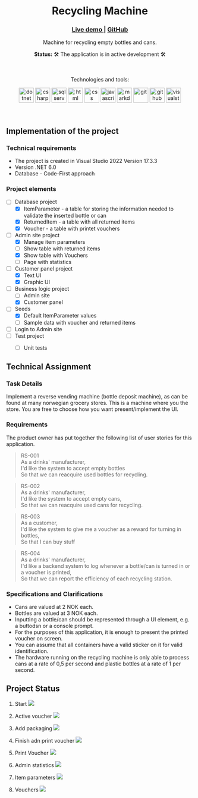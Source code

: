 <div align="center">
    <h1>Recycling Machine</h1>
    <h3>
        <a href="#">
            Live demo
        </a>
        <span> | </span>
        <a href="https://github.com/kzrepo/RecyclingMachine">
            GitHub
        </a>
    </h3>
    <p>Machine for recycling empty bottles and cans.</p>
    <p><b>Status:</b> 🛠️ The application is in active development 🛠️</p>
    <br>
    <p>Technologies and tools:</p>
    <p>
        <img src="docs/img/dotnet.svg" width="40" height="40" alt="dotnet"/>
        <img src="docs/img/csharp.svg" width="40" height="40" alt="csharp"/>
        <img src="docs/img/sqlserver.svg" width="40" height="40" alt="sqlserver"/>
        <img src="docs/img/html5.svg" width="40" height="40" alt="html"/>
        <img src="docs/img/css3.svg" width="40" height="40" alt="css"/>
        <img src="docs/img/js.svg" width="40" height="40" alt="javascript"/>
        <img src="docs/img/md.svg" width="40" height="40" alt="markdown"/>
        <img src="docs/img/git.svg" width="40" height="40" alt="git"/>
        <img src="docs/img/github.svg" width="40" height="40" alt="github"/>
        <img src="docs/img/vs.svg" width="40" height="40" alt="visualstudio2022"/>
    </p>
</div>
<br>



## Implementation of the project

### Technical requirements

- The project is created in Visual Studio 2022 Version 17.3.3
- Version .NET 6.0
- Database - Code-First approach

### Project elements

- [ ] Database project
  - [x] ItemParameter - a table for storing the information needed to validate the inserted bottle or can
  - [x] ReturnedItem - a table with all returned items
  - [x] Voucher - a table with printet vouchers
- [ ] Admin site project
  - [x] Manage item parameters
  - [ ] Show table with returned items
  - [x] Show table with Vouchers
  - [ ] Page with statistics
- [ ] Customer panel project
  - [x] Text UI
  - [x] Graphic UI
- [ ] Business logic project
  - [ ] Admin site
  - [x] Customer panel
- [ ] Seeds
  - [x] Default ItemParameter values
  - [ ] Sample data with voucher and returned items
- [ ] Login to Admin site
- [ ] Test project
  - [ ] Unit tests



## Technical Assignment

### Task Details
Implement a reverse vending machine (bottle deposit machine), as can be found at many norwegian grocery stores. This is a machine where you the store. You are free to choose how you want present/implement the UI.

### Requirements
The product owner has put together the following list of user stories for this
application.

> RS-001  
> As a drinks' manufacturer,  
> I'd like the system to accept empty bottles  
> So that we can reacquire used bottles for recycling.  

> RS-002  
> As a drinks' manufacturer,  
> I'd like the system to accept empty cans,  
> So that we can reacquire used cans for recycling.  

> RS-003  
> As a customer,  
> I'd like the system to give me a voucher as a reward for turning in bottles,  
> So that I can buy stuff  

> RS-004  
> As a drinks' manufacturer,  
> I'd like a backend system to log whenever a bottle/can is turned in or a voucher is printed,  
> So that we can report the efficiency of each recycling station.  

### Specifications and Clarifications

- Cans are valued at 2 NOK each.
- Bottles are valued at 3 NOK each.
- Inputting a bottle/can should be represented through a UI element, e.g. a buttodsn or a console prompt.
- For the purposes of this application, it is enough to present the printed voucher on screen.
- You can assume that all containers have a valid sticker on it for valid identification.
- The hardware running on the recycling machine is only able to process cans at a rate of 0,5 per second and plastic bottles at a rate of 1 per second.

## Project Status

1. Start
![](docs/1-start.png)

2. Active voucher
![](docs/2-active-voucher.png)

3. Add packaging
![](docs/3-add-packaging.png)

4. Finish adn print voucher
![](docs/4-finish-and-print.png)

5. Print Voucher
![](docs/5-print-voucher.png)

6. Admin statistics
![](docs/6-admin-statistics.png)

7. Item parameters
![](docs/7-item-parameters.png)

8. Vouchers
![](docs/8-vouchers.png)
